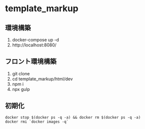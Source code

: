 # template_markup

## 環境構築
1. docker-compose up -d
1. http://localhost:8080/

## フロント環境構築
1. git clone
1. cd template_markup/html/dev
1. npm i
1. npx gulp

## 初期化
```
docker stop $(docker ps -q -a) && docker rm $(docker ps -q -a)
docker rmi `docker images -q`
```